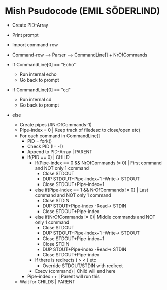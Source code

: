 # Mish Psudocode (EMIL SÖDERLIND)

* Create PID-Array

* Print prompt

* Import command-row

* Command-row --> Parser --> CommandLine[] + NrOfCommands

* If CommandLine[0] == "Echo"
    * Run internal echo
    * Go back to prompt
* If CommandLine[0] == "cd"
    * Run internal cd
    * Go back to prompt

* else
    * Create pipes (#NrOfCommands-1)
    * Pipe-index = 0 | Keep track of filedesc to close/open etc)
    * For each command in CommandLine[]
        * PID = fork()
        * Check PID (!= -1)
        * Append to PID-Array | PARENT
        * If(PID == 0) | CHILD 
            * If(Pipe-index == 0 && NrOfCommands != 0) | First command and NOT only 1 command
                * Close STDOUT
                * DUP STDOUT+Pipe-index+1 -Write-> STDOUT
                * Close STDOUT+Pipe-index+1
            * else if(Pipe-index == 1 && NrOfCommands != 0) | Last command and NOT only 1 command
                * Close STDIN
                * DUP STOUT+Pipe-index -Read-> STDIN
                * Close STDOUT+Pipe-index
            * else if(NrOfCommands != 0)| Middle commands and NOT only 1 command
                * Close STDOUT
                * DUP STDOUT+Pipe-index+1 -Write-> STDOUT
                * Close STDOUT+Pipe-index+1
                * Close STDIN
                * DUP STOUT+Pipe-index -Read-> STDIN
                * Close STDOUT+Pipe-index
            * If there is redirects ( > < ) etc
                * Override STDOUT/STDIN with redirect
            * Execv (command) | Child will end here
        * Pipe-index ++ | Parent will run this
    * Wait for CHILDS | PARENT